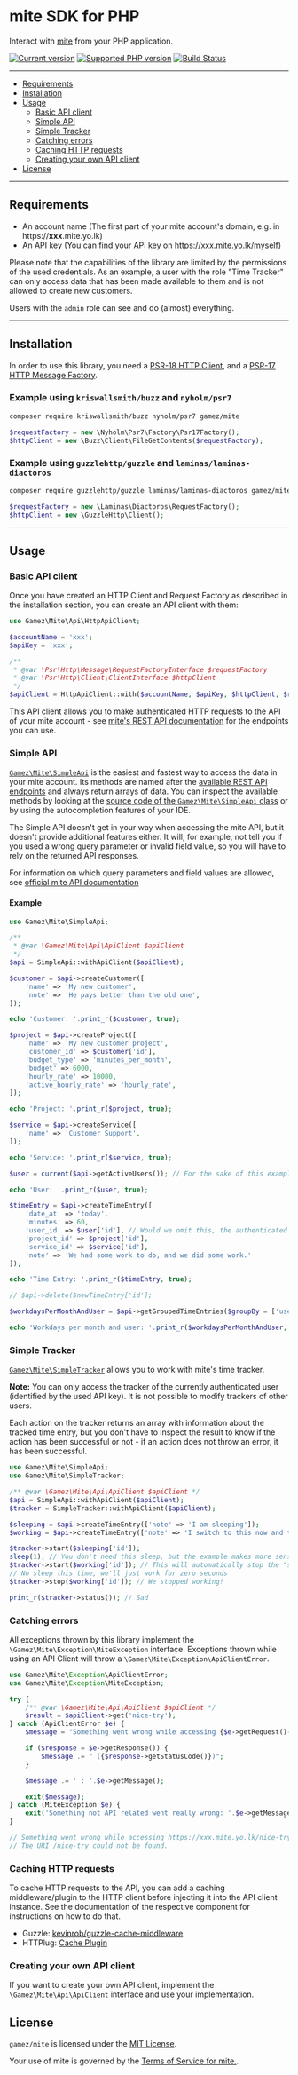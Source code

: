 # mite SDK for PHP

Interact with [mite](https://mite.yo.lk) from your PHP application.

[![Current version](https://img.shields.io/packagist/v/gamez/mite.svg)](https://packagist.org/packages/gamez/mite)
[![Supported PHP version](https://img.shields.io/packagist/php-v/gamez/mite.svg)]()
[![Build Status](https://travis-ci.com/jeromegamez/mite-php.svg?branch=main)](https://travis-ci.com/jeromegamez/mite-php)

---

* [Requirements](#requirements)
* [Installation](#installation)
* [Usage](#usage)
  * [Basic API client](#basic-api-client)
  * [Simple API](#simple-api)
  * [Simple Tracker](#simple-tracker)
  * [Catching errors](#catching-errors)
  * [Caching HTTP requests](#caching-http-requests)
  * [Creating your own API client](#creating-your-own-api-client)
* [License](#license)

---

## Requirements

- An account name (The first part of your mite account's domain, e.g. in https://**xxx**.mite.yo.lk)
- An API key (You can find your API key on https://xxx.mite.yo.lk/myself)

Please note that the capabilities of the library are limited by the permissions of the used credentials.
As an example, a user with the role "Time Tracker" can only access data that has been made available 
to them and is not allowed to create new customers.
 
Users with the `admin` role can see and do (almost) everything.

---

## Installation

In order to use this library, you need a [PSR-18 HTTP Client](https://packagist.org/providers/psr/http-client-implementation), and a
[PSR-17 HTTP Message Factory](https://packagist.org/providers/psr/http-factory-implementation).

### Example using `kriswallsmith/buzz` and `nyholm/psr7`

```bash
composer require kriswallsmith/buzz nyholm/psr7 gamez/mite
```

```php
$requestFactory = new \Nyholm\Psr7\Factory\Psr17Factory();
$httpClient = new \Buzz\Client\FileGetContents($requestFactory);
```

### Example using `guzzlehttp/guzzle` and `laminas/laminas-diactoros`

```bash
composer require guzzlehttp/guzzle laminas/laminas-diactoros gamez/mite
```

```php
$requestFactory = new \Laminas\Diactoros\RequestFactory();
$httpClient = new \GuzzleHttp\Client();
```

---

## Usage

### Basic API client

Once you have created an HTTP Client and Request Factory as described in the installation section,
you can create an API client with them:

```php
use Gamez\Mite\Api\HttpApiClient;

$accountName = 'xxx';
$apiKey = 'xxx';

/**
 * @var \Psr\Http\Message\RequestFactoryInterface $requestFactory
 * @var \Psr\Http\Client\ClientInterface $httpClient
 */
$apiClient = HttpApiClient::with($accountName, $apiKey, $httpClient, $requestFactory);
```

This API client allows you to make authenticated HTTP requests to the API of your mite account - 
see [mite's REST API documentation](https://mite.yo.lk/en/api/) for the endpoints you can use.

### Simple API

[`Gamez\Mite\SimpleApi`](./src/SimpleApi.php) is the easiest and fastest way to access the data in your 
mite account. Its methods are named after the [available REST API endpoints](https://mite.yo.lk/en/api/) 
and always return arrays of data. You can inspect the available methods by looking at the
[source code of the `Gamez\Mite\SimpleApi` class](./src/SimpleApi.php) or by using the 
autocompletion features of your IDE.

The Simple API doesn't get in your way when accessing the mite API, but it doesn't provide additional 
features either. It will, for example, not tell you if you used a wrong query parameter or invalid
field value, so you will have to rely on the returned API responses.

For information on which query parameters and field values are allowed, see 
[official mite API documentation](https://mite.yo.lk/en/api/)

#### Example

```php
use Gamez\Mite\SimpleApi;

/** 
 * @var \Gamez\Mite\Api\ApiClient $apiClient 
 */
$api = SimpleApi::withApiClient($apiClient);

$customer = $api->createCustomer([
    'name' => 'My new customer',
    'note' => 'He pays better than the old one',
]);

echo 'Customer: '.print_r($customer, true);

$project = $api->createProject([
    'name' => 'My new customer project',
    'customer_id' => $customer['id'],
    'budget_type' => 'minutes_per_month',
    'budget' => 6000,
    'hourly_rate' => 10000,
    'active_hourly_rate' => 'hourly_rate',
]);

echo 'Project: '.print_r($project, true);

$service = $api->createService([
    'name' => 'Customer Support',
]);

echo 'Service: '.print_r($service, true);

$user = current($api->getActiveUsers()); // For the sake of this example, we use the first available user

echo 'User: '.print_r($user, true);

$timeEntry = $api->createTimeEntry([
    'date_at' => 'today',
    'minutes' => 60,
    'user_id' => $user['id'], // Would we omit this, the authenticated user would be used
    'project_id' => $project['id'],
    'service_id' => $service['id'],
    'note' => 'We had some work to do, and we did some work.'
]);

echo 'Time Entry: '.print_r($timeEntry, true);

// $api->delete($newTimeEntry['id'];

$workdaysPerMonthAndUser = $api->getGroupedTimeEntries($groupBy = ['user'], ['at' => 'this_month']);

echo 'Workdays per month and user: '.print_r($workdaysPerMonthAndUser, true);
```

### Simple Tracker

[`Gamez\Mite\SimpleTracker`](./src/SimpleTracker.php) allows you to work with mite's time tracker.

**Note:** You can only access the tracker of the currently authenticated user (identified by the used API key).
It is not possible to modify trackers of other users. 

Each action on the tracker returns an array with information about the tracked time entry, but you don't have
to inspect the result to know if the action has been successful or not - if an action does not throw an 
error, it has been successful.

```php
use Gamez\Mite\SimpleApi;
use Gamez\Mite\SimpleTracker;

/** @var \Gamez\Mite\Api\ApiClient $apiClient */
$api = SimpleApi::withApiClient($apiClient);
$tracker = SimpleTracker::withApiClient($apiClient);

$sleeping = $api->createTimeEntry(['note' => 'I am sleeping']);
$working = $api->createTimeEntry(['note' => 'I switch to this now and then']);

$tracker->start($sleeping['id']);
sleep(1); // You don't need this sleep, but the example makes more sense this way
$tracker->start($working['id']); // This will automatically stop the "sleeping" tracker
// No sleep this time, we'll just work for zero seconds 
$tracker->stop($working['id']); // We stopped working!

print_r($tracker->status()); // Sad
```

### Catching errors

All exceptions thrown by this library implement the `\Gamez\Mite\Exception\MiteException` interface.
Exceptions thrown while using an API Client will throw a `\Gamez\Mite\Exception\ApiClientError`.

```php
use Gamez\Mite\Exception\ApiClientError;
use Gamez\Mite\Exception\MiteException;

try {
    /** @var \Gamez\Mite\Api\ApiClient $apiClient */
    $result = $apiClient->get('nice-try');
} catch (ApiClientError $e) {
    $message = "Something went wrong while accessing {$e->getRequest()->getUri()}";

    if ($response = $e->getResponse()) {
        $message .= " ({$response->getStatusCode()})";
    }

    $message .= ' : '.$e->getMessage();

    exit($message);
} catch (MiteException $e) {
    exit('Something not API related went really wrong: '.$e->getMessage());
}

// Something went wrong while accessing https://xxx.mite.yo.lk/nice-try (404) :
// The URI /nice-try could not be found.
```

### Caching HTTP requests

To cache HTTP requests to the API, you can add a caching middleware/plugin to the HTTP client
before injecting it into the API client instance. See the documentation of the respective
component for instructions on how to do that.

* Guzzle: [kevinrob/guzzle-cache-middleware](https://github.com/Kevinrob/guzzle-cache-middleware)
* HTTPlug: [Cache Plugin](http://docs.php-http.org/en/latest/plugins/cache.html)

### Creating your own API client

If you want to create your own API client, implement the `\Gamez\Mite\Api\ApiClient` interface
and use your implementation.

## License

`gamez/mite` is licensed under the [MIT License](LICENSE).

Your use of mite is governed by the [Terms of Service for mite.](https://mite.yo.lk/en/terms.html).

